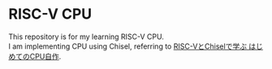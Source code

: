 # RISC-V CPU
This repository is for my learning RISC-V CPU.  
I am implementing CPU using Chisel, referring to [RISC-VとChiselで学ぶ はじめてのCPU自作](https://www.amazon.co.jp/RISC-V%E3%81%A8Chisel%E3%81%A7%E5%AD%A6%E3%81%B6-%E3%81%AF%E3%81%98%E3%82%81%E3%81%A6%E3%81%AECPU%E8%87%AA%E4%BD%9C-%E2%80%95%E2%80%95%E3%82%AA%E3%83%BC%E3%83%97%E3%83%B3%E3%82%BD%E3%83%BC%E3%82%B9%E5%91%BD%E4%BB%A4%E3%82%BB%E3%83%83%E3%83%88%E3%81%AB%E3%82%88%E3%82%8B%E3%82%AB%E3%82%B9%E3%82%BF%E3%83%A0CPU%E5%AE%9F%E8%A3%85%E3%81%B8%E3%81%AE%E7%AC%AC%E4%B8%80%E6%AD%A9-%E2%BB%84%E2%BC%AD-%E6%82%A0%E5%A4%AA%E6%9C%97-ebook/dp/B09CT1T9HT).  